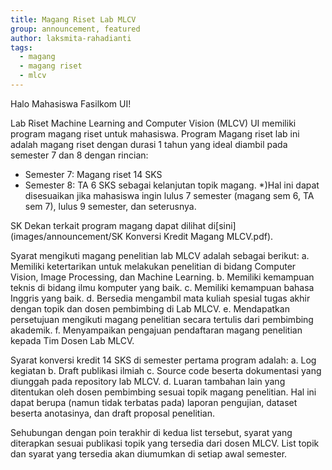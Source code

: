```yaml
---
title: Magang Riset Lab MLCV
group: announcement, featured 
author: laksmita-rahadianti
tags:
  - magang
  - magang riset
  - mlcv
---
```


<!-- excerpt start -->
Halo Mahasiswa Fasilkom UI!

Lab Riset Machine Learning and Computer Vision (MLCV) UI memiliki program magang riset untuk mahasiswa. Program Magang riset lab ini adalah magang riset dengan durasi 1 tahun yang ideal diambil pada semester 7 dan 8 dengan rincian:
- Semester 7: Magang riset 14 SKS
- Semester 8: TA 6 SKS sebagai kelanjutan topik magang.
*)Hal ini dapat disesuaikan jika mahasiswa ingin lulus 7 semester (magang sem 6, TA sem 7), lulus 9 semester, dan seterusnya.

SK Dekan terkait program magang dapat dilihat di[sini](images/announcement/SK Konversi Kredit Magang MLCV.pdf).

Syarat mengikuti magang penelitian lab MLCV adalah sebagai berikut:
a. Memiliki ketertarikan untuk melakukan penelitian di bidang Computer Vision, Image Processing, dan Machine Learning.
b. Memiliki kemampuan teknis di bidang ilmu komputer yang baik.
c. Memiliki kemampuan bahasa Inggris yang baik.
d. Bersedia mengambil mata kuliah spesial tugas akhir dengan topik dan dosen pembimbing di Lab MLCV.
e. Mendapatkan persetujuan mengikuti magang penelitian secara tertulis dari pembimbing akademik.
f. Menyampaikan pengajuan pendaftaran magang penelitian kepada Tim Dosen Lab MLCV.

Syarat konversi kredit 14 SKS di semester pertama program adalah:
a.	Log kegiatan
b.	Draft publikasi ilmiah
c.	Source code beserta dokumentasi yang diunggah pada repository lab MLCV.
d.	Luaran tambahan lain yang ditentukan oleh dosen pembimbing sesuai topik magang penelitian. Hal ini dapat berupa (namun tidak terbatas pada) laporan pengujian, dataset beserta anotasinya, dan draft proposal penelitian.

Sehubungan dengan poin terakhir di kedua list tersebut, syarat yang diterapkan sesuai publikasi topik yang tersedia dari dosen MLCV. List topik dan syarat yang tersedia akan diumumkan di setiap awal semester.

<!-- excerpt end -->